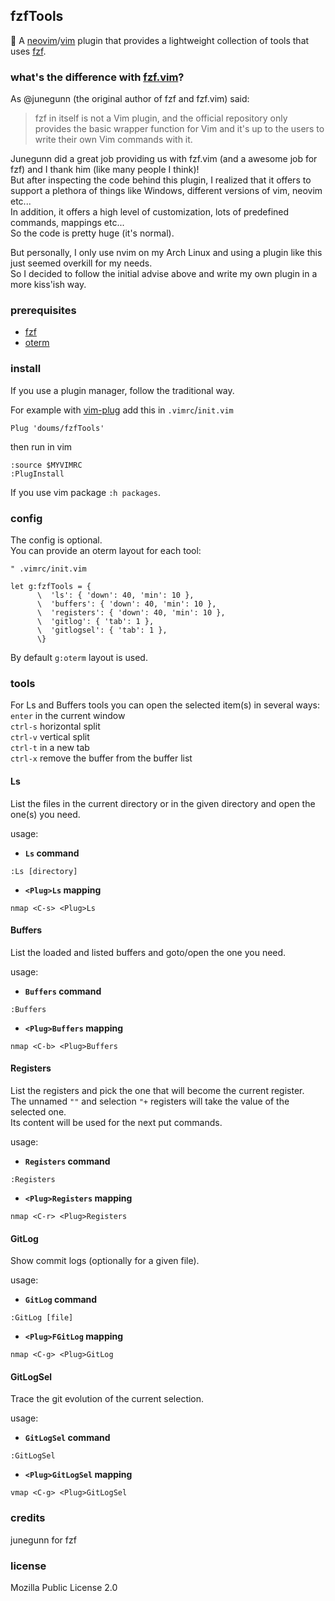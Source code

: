 ## fzfTools

:hammer: A [neovim](https://neovim.io/)/[vim](https://www.vim.org/) plugin that provides a lightweight collection of tools that uses [fzf](https://github.com/junegunn/fzf).

### what's the difference with [fzf.vim](https://github.com/junegunn/fzf.vim)?
As @junegunn (the original author of fzf and fzf.vim) said:
> fzf in itself is not a Vim plugin, and the official repository only provides the basic wrapper function for Vim and it's up to the users to write their own Vim commands with it.

Junegunn did a great job providing us with fzf.vim (and a awesome job for fzf) and I thank him (like many people I think)!\
But after inspecting the code behind this plugin, I realized that it offers to support a plethora of things like Windows, different versions of vim, neovim etc...\
In addition, it offers a high level of customization, lots of predefined commands, mappings etc...\
So the code is pretty huge (it's normal).

But personally, I only use nvim on my Arch Linux and using a plugin like this just seemed overkill for my needs.\
So I decided to follow the initial advise above and write my own plugin in a more kiss'ish way.

### prerequisites
- [fzf](https://github.com/junegunn/fzf)
- [oterm](https://github.com/doums/oterm)

### install

If you use a plugin manager, follow the traditional way.

For example with [vim-plug](https://github.com/junegunn/vim-plug) add this in `.vimrc`/`init.vim`
```
Plug 'doums/fzfTools'
```

then run in vim
```
:source $MYVIMRC
:PlugInstall
```

If you use vim package `:h packages`.

### config

The config is optional.\
You can provide an oterm layout for each tool:
```
" .vimrc/init.vim

let g:fzfTools = {
      \  'ls': { 'down': 40, 'min': 10 },
      \  'buffers': { 'down': 40, 'min': 10 },
      \  'registers': { 'down': 40, 'min': 10 },
      \  'gitlog': { 'tab': 1 },
      \  'gitlogsel': { 'tab': 1 },
      \}
```
By default `g:oterm` layout is used.

### tools

For Ls and Buffers tools you can open the selected item(s) in several ways:\
`enter` in the current window\
`ctrl-s` horizontal split\
`ctrl-v` vertical split\
`ctrl-t` in a new tab\
`ctrl-x` remove the buffer from the buffer list

#### Ls
List the files in the current directory or in the given directory and open the one(s) you need.

usage:
- **`Ls` command**
```
:Ls [directory]
```
- **`<Plug>Ls` mapping**
```
nmap <C-s> <Plug>Ls
```

#### Buffers
List the loaded and listed buffers and goto/open the one you need.

usage:
- **`Buffers` command**
```
:Buffers
```
- **`<Plug>Buffers` mapping**
```
nmap <C-b> <Plug>Buffers
```

#### Registers
List the registers and pick the one that will become the current register.\
The unnamed `""` and selection `"+` registers will take the value of the selected one.\
Its content will be used for the next put commands.

usage:
- **`Registers` command**
```
:Registers
```
- **`<Plug>Registers` mapping**
```
nmap <C-r> <Plug>Registers
```

#### GitLog
Show commit logs (optionally for a given file).

usage:
- **`GitLog` command**
```
:GitLog [file]
```
- **`<Plug>FGitLog` mapping**
```
nmap <C-g> <Plug>GitLog
```

#### GitLogSel
Trace the git evolution of the current selection.

usage:
- **`GitLogSel` command**
```
:GitLogSel
```
- **`<Plug>GitLogSel` mapping**
```
vmap <C-g> <Plug>GitLogSel
```

### credits
junegunn for fzf

### license
Mozilla Public License 2.0
